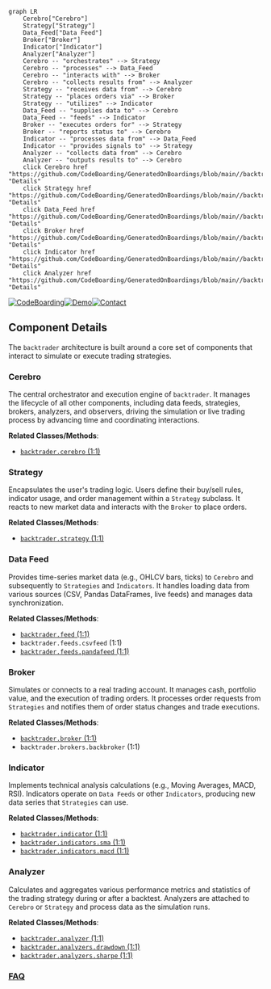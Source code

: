 ```mermaid
graph LR
    Cerebro["Cerebro"]
    Strategy["Strategy"]
    Data_Feed["Data Feed"]
    Broker["Broker"]
    Indicator["Indicator"]
    Analyzer["Analyzer"]
    Cerebro -- "orchestrates" --> Strategy
    Cerebro -- "processes" --> Data_Feed
    Cerebro -- "interacts with" --> Broker
    Cerebro -- "collects results from" --> Analyzer
    Strategy -- "receives data from" --> Cerebro
    Strategy -- "places orders via" --> Broker
    Strategy -- "utilizes" --> Indicator
    Data_Feed -- "supplies data to" --> Cerebro
    Data_Feed -- "feeds" --> Indicator
    Broker -- "executes orders for" --> Strategy
    Broker -- "reports status to" --> Cerebro
    Indicator -- "processes data from" --> Data_Feed
    Indicator -- "provides signals to" --> Strategy
    Analyzer -- "collects data from" --> Cerebro
    Analyzer -- "outputs results to" --> Cerebro
    click Cerebro href "https://github.com/CodeBoarding/GeneratedOnBoardings/blob/main//backtrader/Cerebro.md" "Details"
    click Strategy href "https://github.com/CodeBoarding/GeneratedOnBoardings/blob/main//backtrader/Strategy.md" "Details"
    click Data_Feed href "https://github.com/CodeBoarding/GeneratedOnBoardings/blob/main//backtrader/Data_Feed.md" "Details"
    click Broker href "https://github.com/CodeBoarding/GeneratedOnBoardings/blob/main//backtrader/Broker.md" "Details"
    click Indicator href "https://github.com/CodeBoarding/GeneratedOnBoardings/blob/main//backtrader/Indicator.md" "Details"
    click Analyzer href "https://github.com/CodeBoarding/GeneratedOnBoardings/blob/main//backtrader/Analyzer.md" "Details"
```
[![CodeBoarding](https://img.shields.io/badge/Generated%20by-CodeBoarding-9cf?style=flat-square)](https://github.com/CodeBoarding/GeneratedOnBoardings)[![Demo](https://img.shields.io/badge/Try%20our-Demo-blue?style=flat-square)](https://www.codeboarding.org/demo)[![Contact](https://img.shields.io/badge/Contact%20us%20-%20contact@codeboarding.org-lightgrey?style=flat-square)](mailto:contact@codeboarding.org)

## Component Details

The `backtrader` architecture is built around a core set of components that interact to simulate or execute trading strategies.

### Cerebro
The central orchestrator and execution engine of `backtrader`. It manages the lifecycle of all other components, including data feeds, strategies, brokers, analyzers, and observers, driving the simulation or live trading process by advancing time and coordinating interactions.


**Related Classes/Methods**:

- <a href="https://github.com/mementum/backtrader/blob/master/backtrader/cerebro.py#L1-L1" target="_blank" rel="noopener noreferrer">`backtrader.cerebro` (1:1)</a>


### Strategy
Encapsulates the user's trading logic. Users define their buy/sell rules, indicator usage, and order management within a `Strategy` subclass. It reacts to new market data and interacts with the `Broker` to place orders.


**Related Classes/Methods**:

- <a href="https://github.com/mementum/backtrader/blob/master/backtrader/strategy.py#L1-L1" target="_blank" rel="noopener noreferrer">`backtrader.strategy` (1:1)</a>


### Data Feed
Provides time-series market data (e.g., OHLCV bars, ticks) to `Cerebro` and subsequently to `Strategies` and `Indicators`. It handles loading data from various sources (CSV, Pandas DataFrames, live feeds) and manages data synchronization.


**Related Classes/Methods**:

- <a href="https://github.com/mementum/backtrader/blob/master/backtrader/feed.py#L1-L1" target="_blank" rel="noopener noreferrer">`backtrader.feed` (1:1)</a>
- `backtrader.feeds.csvfeed` (1:1)
- <a href="https://github.com/mementum/backtrader/blob/master/backtrader/feeds/pandafeed.py#L1-L1" target="_blank" rel="noopener noreferrer">`backtrader.feeds.pandafeed` (1:1)</a>


### Broker
Simulates or connects to a real trading account. It manages cash, portfolio value, and the execution of trading orders. It processes order requests from `Strategies` and notifies them of order status changes and trade executions.


**Related Classes/Methods**:

- <a href="https://github.com/mementum/backtrader/blob/master/backtrader/broker.py#L1-L1" target="_blank" rel="noopener noreferrer">`backtrader.broker` (1:1)</a>
- `backtrader.brokers.backbroker` (1:1)


### Indicator
Implements technical analysis calculations (e.g., Moving Averages, MACD, RSI). Indicators operate on `Data Feeds` or other `Indicators`, producing new data series that `Strategies` can use.


**Related Classes/Methods**:

- <a href="https://github.com/mementum/backtrader/blob/master/backtrader/indicator.py#L1-L1" target="_blank" rel="noopener noreferrer">`backtrader.indicator` (1:1)</a>
- <a href="https://github.com/mementum/backtrader/blob/master/backtrader/indicators/sma.py#L1-L1" target="_blank" rel="noopener noreferrer">`backtrader.indicators.sma` (1:1)</a>
- <a href="https://github.com/mementum/backtrader/blob/master/backtrader/indicators/macd.py#L1-L1" target="_blank" rel="noopener noreferrer">`backtrader.indicators.macd` (1:1)</a>


### Analyzer
Calculates and aggregates various performance metrics and statistics of the trading strategy during or after a backtest. Analyzers are attached to `Cerebro` or `Strategy` and process data as the simulation runs.


**Related Classes/Methods**:

- <a href="https://github.com/mementum/backtrader/blob/master/backtrader/analyzer.py#L1-L1" target="_blank" rel="noopener noreferrer">`backtrader.analyzer` (1:1)</a>
- <a href="https://github.com/mementum/backtrader/blob/master/backtrader/analyzers/drawdown.py#L1-L1" target="_blank" rel="noopener noreferrer">`backtrader.analyzers.drawdown` (1:1)</a>
- <a href="https://github.com/mementum/backtrader/blob/master/backtrader/analyzers/sharpe.py#L1-L1" target="_blank" rel="noopener noreferrer">`backtrader.analyzers.sharpe` (1:1)</a>




### [FAQ](https://github.com/CodeBoarding/GeneratedOnBoardings/tree/main?tab=readme-ov-file#faq)